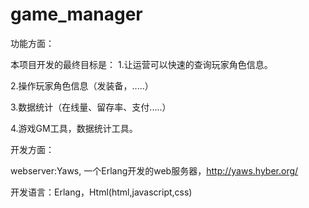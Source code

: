 game_manager
============
功能方面：


本项目开发的最终目标是：
  1.让运营可以快速的查询玩家角色信息。
  
  2.操作玩家角色信息（发装备，.....）
  
  3.数据统计（在线量、留存率、支付.....）
  
  4.游戏GM工具，数据统计工具。


开发方面：

webserver:Yaws, 一个Erlang开发的web服务器，http://yaws.hyber.org/

开发语言：Erlang，Html(html,javascript,css)

